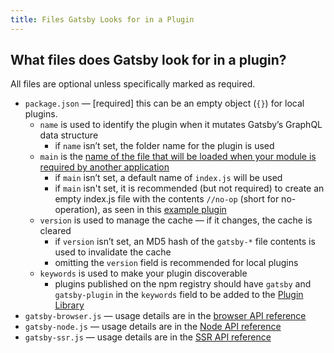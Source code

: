 ```yaml
---
title: Files Gatsby Looks for in a Plugin
---
```


## What files does Gatsby look for in a plugin?

All files are optional unless specifically marked as required.

- `package.json` — [required] this can be an empty object (`{}`) for local plugins.
  - `name` is used to identify the plugin when it mutates Gatsby’s GraphQL data structure
    - if `name` isn’t set, the folder name for the plugin is used
  - `main` is the [name of the file that will be loaded when your module is required by another application](https://docs.npmjs.com/creating-node-js-modules#create-the-file-that-will-be-loaded-when-your-module-is-required-by-another-application)
    - if `main` isn’t set, a default name of `index.js` will be used
    - if `main` isn't set, it is recommended (but not required) to create an empty index.js file with the contents `//no-op` (short for no-operation), as seen in this [example plugin](https://github.com/gatsbyjs/gatsby/tree/817a6c14543c73ea8f56c9f93d401b03adb44e9d/packages/gatsby-source-wikipedia)
  - `version` is used to manage the cache — if it changes, the cache is cleared
    - if `version` isn’t set, an MD5 hash of the `gatsby-*` file contents is used to invalidate the cache
    - omitting the `version` field is recommended for local plugins
  - `keywords` is used to make your plugin discoverable
    - plugins published on the npm registry should have `gatsby` and `gatsby-plugin` in the `keywords` field to be added to the [Plugin Library](/packages/)
- `gatsby-browser.js` — usage details are in the [browser API reference](/docs/reference/builds/gatsby-browser/)
- `gatsby-node.js` — usage details are in the [Node API reference](/docs/reference/builds/gatsby-node/)
- `gatsby-ssr.js` — usage details are in the [SSR API reference](/docs/reference/builds/gatsby-ssr/)
